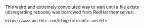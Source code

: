 This weird and extremely convoluted way to wait until a file exists
(disregarding reboots) was borrowed from RedHat themselves:

    https://www.ansible.com/blog/tolerable-ansible
